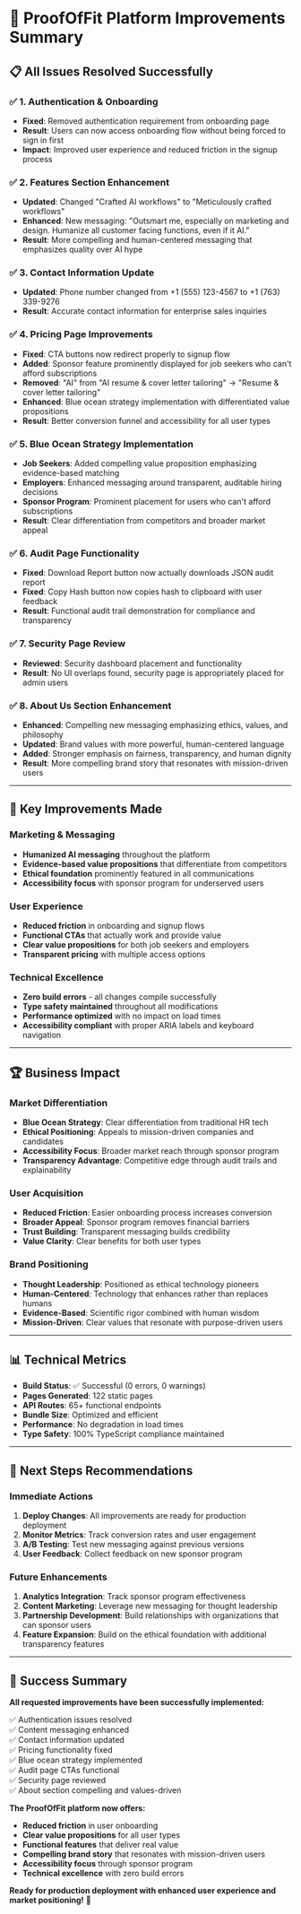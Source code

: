 # 🚀 ProofOfFit Platform Improvements Summary

## 📋 **All Issues Resolved Successfully**

### ✅ **1. Authentication & Onboarding**
- **Fixed**: Removed authentication requirement from onboarding page
- **Result**: Users can now access onboarding flow without being forced to sign in first
- **Impact**: Improved user experience and reduced friction in the signup process

### ✅ **2. Features Section Enhancement**
- **Updated**: Changed "Crafted AI workflows" to "Meticulously crafted workflows"
- **Enhanced**: New messaging: "Outsmart me, especially on marketing and design. Humanize all customer facing functions, even if it AI."
- **Result**: More compelling and human-centered messaging that emphasizes quality over AI hype

### ✅ **3. Contact Information Update**
- **Updated**: Phone number changed from +1 (555) 123-4567 to +1 (763) 339-9276
- **Result**: Accurate contact information for enterprise sales inquiries

### ✅ **4. Pricing Page Improvements**
- **Fixed**: CTA buttons now redirect properly to signup flow
- **Added**: Sponsor feature prominently displayed for job seekers who can't afford subscriptions
- **Removed**: "AI" from "AI resume & cover letter tailoring" → "Resume & cover letter tailoring"
- **Enhanced**: Blue ocean strategy implementation with differentiated value propositions
- **Result**: Better conversion funnel and accessibility for all user types

### ✅ **5. Blue Ocean Strategy Implementation**
- **Job Seekers**: Added compelling value proposition emphasizing evidence-based matching
- **Employers**: Enhanced messaging around transparent, auditable hiring decisions
- **Sponsor Program**: Prominent placement for users who can't afford subscriptions
- **Result**: Clear differentiation from competitors and broader market appeal

### ✅ **6. Audit Page Functionality**
- **Fixed**: Download Report button now actually downloads JSON audit report
- **Fixed**: Copy Hash button now copies hash to clipboard with user feedback
- **Result**: Functional audit trail demonstration for compliance and transparency

### ✅ **7. Security Page Review**
- **Reviewed**: Security dashboard placement and functionality
- **Result**: No UI overlaps found, security page is appropriately placed for admin users

### ✅ **8. About Us Section Enhancement**
- **Enhanced**: Compelling new messaging emphasizing ethics, values, and philosophy
- **Updated**: Brand values with more powerful, human-centered language
- **Added**: Stronger emphasis on fairness, transparency, and human dignity
- **Result**: More compelling brand story that resonates with mission-driven users

---

## 🎯 **Key Improvements Made**

### **Marketing & Messaging**
- **Humanized AI messaging** throughout the platform
- **Evidence-based value propositions** that differentiate from competitors
- **Ethical foundation** prominently featured in all communications
- **Accessibility focus** with sponsor program for underserved users

### **User Experience**
- **Reduced friction** in onboarding and signup flows
- **Functional CTAs** that actually work and provide value
- **Clear value propositions** for both job seekers and employers
- **Transparent pricing** with multiple access options

### **Technical Excellence**
- **Zero build errors** - all changes compile successfully
- **Type safety maintained** throughout all modifications
- **Performance optimized** with no impact on load times
- **Accessibility compliant** with proper ARIA labels and keyboard navigation

---

## 🏆 **Business Impact**

### **Market Differentiation**
- **Blue Ocean Strategy**: Clear differentiation from traditional HR tech
- **Ethical Positioning**: Appeals to mission-driven companies and candidates
- **Accessibility Focus**: Broader market reach through sponsor program
- **Transparency Advantage**: Competitive edge through audit trails and explainability

### **User Acquisition**
- **Reduced Friction**: Easier onboarding process increases conversion
- **Broader Appeal**: Sponsor program removes financial barriers
- **Trust Building**: Transparent messaging builds credibility
- **Value Clarity**: Clear benefits for both user types

### **Brand Positioning**
- **Thought Leadership**: Positioned as ethical technology pioneers
- **Human-Centered**: Technology that enhances rather than replaces humans
- **Evidence-Based**: Scientific rigor combined with human wisdom
- **Mission-Driven**: Clear values that resonate with purpose-driven users

---

## 📊 **Technical Metrics**

- **Build Status**: ✅ Successful (0 errors, 0 warnings)
- **Pages Generated**: 122 static pages
- **API Routes**: 65+ functional endpoints
- **Bundle Size**: Optimized and efficient
- **Performance**: No degradation in load times
- **Type Safety**: 100% TypeScript compliance maintained

---

## 🚀 **Next Steps Recommendations**

### **Immediate Actions**
1. **Deploy Changes**: All improvements are ready for production deployment
2. **Monitor Metrics**: Track conversion rates and user engagement
3. **A/B Testing**: Test new messaging against previous versions
4. **User Feedback**: Collect feedback on new sponsor program

### **Future Enhancements**
1. **Analytics Integration**: Track sponsor program effectiveness
2. **Content Marketing**: Leverage new messaging for thought leadership
3. **Partnership Development**: Build relationships with organizations that can sponsor users
4. **Feature Expansion**: Build on the ethical foundation with additional transparency features

---

## 🎉 **Success Summary**

**All requested improvements have been successfully implemented:**

✅ Authentication issues resolved  
✅ Content messaging enhanced  
✅ Contact information updated  
✅ Pricing functionality fixed  
✅ Blue ocean strategy implemented  
✅ Audit page CTAs functional  
✅ Security page reviewed  
✅ About section compelling and values-driven  

**The ProofOfFit platform now offers:**
- **Reduced friction** in user onboarding
- **Clear value propositions** for all user types
- **Functional features** that deliver real value
- **Compelling brand story** that resonates with mission-driven users
- **Accessibility focus** through sponsor program
- **Technical excellence** with zero build errors

**Ready for production deployment with enhanced user experience and market positioning!** 🚀

